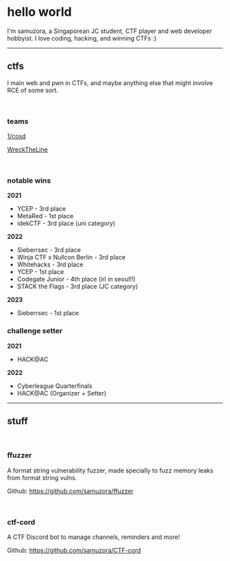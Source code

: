 # hello world

I'm samuzora, a Singaporean JC student, CTF player and web developer hobbyist. I
love coding, hacking, and winning CTFs :)

---

## ctfs

I main web and pwn in CTFs, and maybe anything else that might involve RCE of
some sort.

<br>

### teams

[1/cosd](https://ctftime.org/team/177451)

[WreckTheLine](https://ctftime.org/team/57908)

<br>

### notable wins

**2021**

- YCEP - 3rd place
- MetaRed - 1st place
- idekCTF - 3rd place (uni category)

**2022**

- Sieberrsec - 3rd place
- Winja CTF x Nullcon Berlin - 3rd place
- Whitehacks - 3rd place
- YCEP - 1st place
- Codegate Junior - 4th place (irl in seoul!!)
- STACK the Flags - 3rd place (JC category)

**2023**

- Sieberrsec - 1st place

### challenge setter

**2021**

- HACK@AC

**2022**

- Cyberleague Quarterfinals
- HACK@AC (Organizer + Setter)

---

## stuff

<br>

### ffuzzer

A format string vulnerability fuzzer, made specially to fuzz memory leaks from
format string vulns.

Github: <https://github.com/samuzora/ffuzzer>

<br>

### ctf-cord

A CTF Discord bot to manage channels, reminders and more!

Github: <https://github.com/samuzora/CTF-cord>
